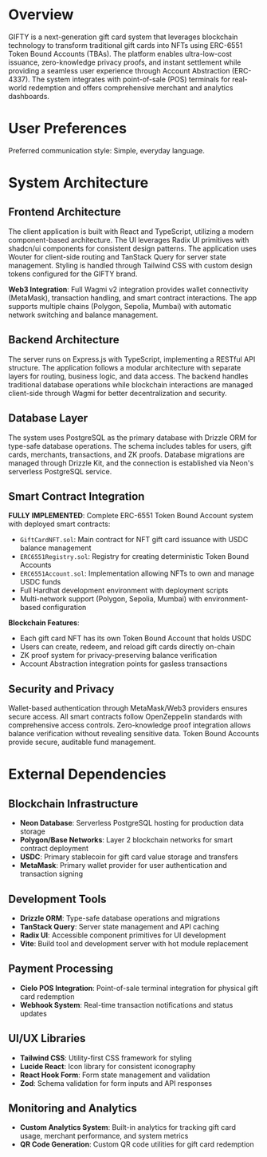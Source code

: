 # Overview

GIFTY is a next-generation gift card system that leverages blockchain technology to transform traditional gift cards into NFTs using ERC-6551 Token Bound Accounts (TBAs). The platform enables ultra-low-cost issuance, zero-knowledge privacy proofs, and instant settlement while providing a seamless user experience through Account Abstraction (ERC-4337). The system integrates with point-of-sale (POS) terminals for real-world redemption and offers comprehensive merchant and analytics dashboards.

# User Preferences

Preferred communication style: Simple, everyday language.

# System Architecture

## Frontend Architecture
The client application is built with React and TypeScript, utilizing a modern component-based architecture. The UI leverages Radix UI primitives with shadcn/ui components for consistent design patterns. The application uses Wouter for client-side routing and TanStack Query for server state management. Styling is handled through Tailwind CSS with custom design tokens configured for the GIFTY brand.

**Web3 Integration**: Full Wagmi v2 integration provides wallet connectivity (MetaMask), transaction handling, and smart contract interactions. The app supports multiple chains (Polygon, Sepolia, Mumbai) with automatic network switching and balance management.

## Backend Architecture
The server runs on Express.js with TypeScript, implementing a RESTful API structure. The application follows a modular architecture with separate layers for routing, business logic, and data access. The backend handles traditional database operations while blockchain interactions are managed client-side through Wagmi for better decentralization and security.

## Database Layer
The system uses PostgreSQL as the primary database with Drizzle ORM for type-safe database operations. The schema includes tables for users, gift cards, merchants, transactions, and ZK proofs. Database migrations are managed through Drizzle Kit, and the connection is established via Neon's serverless PostgreSQL service.

## Smart Contract Integration
**FULLY IMPLEMENTED**: Complete ERC-6551 Token Bound Account system with deployed smart contracts:
- `GiftCardNFT.sol`: Main contract for NFT gift card issuance with USDC balance management
- `ERC6551Registry.sol`: Registry for creating deterministic Token Bound Accounts
- `ERC6551Account.sol`: Implementation allowing NFTs to own and manage USDC funds
- Full Hardhat development environment with deployment scripts
- Multi-network support (Polygon, Sepolia, Mumbai) with environment-based configuration

**Blockchain Features**:
- Each gift card NFT has its own Token Bound Account that holds USDC
- Users can create, redeem, and reload gift cards directly on-chain
- ZK proof system for privacy-preserving balance verification
- Account Abstraction integration points for gasless transactions

## Security and Privacy
Wallet-based authentication through MetaMask/Web3 providers ensures secure access. All smart contracts follow OpenZeppelin standards with comprehensive access controls. Zero-knowledge proof integration allows balance verification without revealing sensitive data. Token Bound Accounts provide secure, auditable fund management.

# External Dependencies

## Blockchain Infrastructure
- **Neon Database**: Serverless PostgreSQL hosting for production data storage
- **Polygon/Base Networks**: Layer 2 blockchain networks for smart contract deployment
- **USDC**: Primary stablecoin for gift card value storage and transfers
- **MetaMask**: Primary wallet provider for user authentication and transaction signing

## Development Tools
- **Drizzle ORM**: Type-safe database operations and migrations
- **TanStack Query**: Server state management and API caching
- **Radix UI**: Accessible component primitives for UI development
- **Vite**: Build tool and development server with hot module replacement

## Payment Processing
- **Cielo POS Integration**: Point-of-sale terminal integration for physical gift card redemption
- **Webhook System**: Real-time transaction notifications and status updates

## UI/UX Libraries
- **Tailwind CSS**: Utility-first CSS framework for styling
- **Lucide React**: Icon library for consistent iconography
- **React Hook Form**: Form state management and validation
- **Zod**: Schema validation for form inputs and API responses

## Monitoring and Analytics
- **Custom Analytics System**: Built-in analytics for tracking gift card usage, merchant performance, and system metrics
- **QR Code Generation**: Custom QR code utilities for gift card redemption